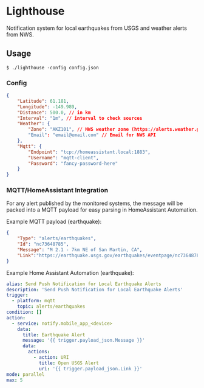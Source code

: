 # Lighthouse

Notification system for local earthquakes from USGS and weather alerts from NWS.

## Usage

`$ ./lighthouse -config config.json`

### Config

```json
{
    "Latitude": 61.181,
    "Longitude": -149.989,
    "Distance": 500.0, // in km
    "Interval": "1m", // interval to check sources
    "Weather": {
        "Zone": "AKZ101", // NWS weather zone (https://alerts.weather.gov/index.php)
        "Email": "email@email.com" // Email for NWS API
    },
    "Mqtt": {
        "Endpoint": "tcp://homeassistant.local:1883",
        "Username": "mqtt-client",
        "Password": "fancy-password-here"
    }
}
```

### MQTT/HomeAssistant Integration

For any alert published by the monitored systems, the message will be packed into a MQTT payload for easy parsing in HomeAssistant Automation.

Example MQTT payload (earthquake):

```json
{
    "Type": "alerts/earthquakes",
    "Id": "nc73648785",
    "Message": "M 2.1 - 7km NE of San Martin, CA",
    "Link":"https://earthquake.usgs.gov/earthquakes/eventpage/nc73648785"
}
```

Example Home Assistant Automation (earthquake):

```yaml
alias: Send Push Notification for Local Earthquake Alerts
description: 'Send Push Notification for Local Earthquake Alerts'
trigger:
  - platform: mqtt
    topic: alerts/earthquakes
condition: []
action:
  - service: notify.mobile_app_<device>
    data:
      title: Earthquake Alert
      message: '{{ trigger.payload_json.Message }}'
      data:
        actions:
          - action: URI
            title: Open USGS Alert
            uri: '{{ trigger.payload_json.Link }}'
mode: parallel
max: 5
```
